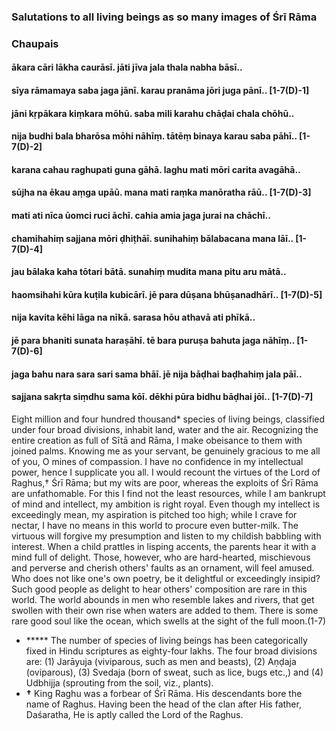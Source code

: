### Salutations to all living beings as so many images of Śrī Rāma

### Chaupais

#### ākara cāri lākha caurāsī. jāti jīva jala thala nabha bāsī..
#### sīya rāmamaya saba jaga jānī. karau pranāma jōri juga pānī.. [1-7(D)-1]
#### jāni kṛpākara kiṃkara mōhū. saba mili karahu chāḍai chala chōhū..
#### nija budhi bala bharōsa mōhi nāhīṃ. tātēṃ binaya karau saba pāhī.. [1-7(D)-2]
#### karana cahau raghupati guna gāhā. laghu mati mōri carita avagāhā..
#### sūjha na ēkau aṃga upāū. mana mati raṃka manōratha rāū.. [1-7(D)-3]
#### mati ati nīca ūomci ruci āchī. cahia amia jaga jurai na chāchī..
#### chamihahiṃ sajjana mōri ḍhiṭhāī. sunihahiṃ bālabacana mana lāī.. [1-7(D)-4]
#### jau bālaka kaha tōtari bātā. sunahiṃ mudita mana pitu aru mātā..
#### haomsihahi kūra kuṭila kubicārī. jē para dūṣana bhūṣanadhārī.. [1-7(D)-5]
#### nija kavita kēhi lāga na nīkā. sarasa hōu athavā ati phīkā..
#### jē para bhaniti sunata haraṣāhī. tē bara puruṣa bahuta jaga nāhīṃ.. [1-7(D)-6]
#### jaga bahu nara sara sari sama bhāī. jē nija bāḍhai baḍhahiṃ jala pāī..
#### sajjana sakṛta siṃdhu sama kōī. dēkhi pūra bidhu bāḍhai jōī.. [1-7(D)-7]

Eight million and four hundred thousand* species of living beings, classified under four broad divisions, inhabit land, water and the air. Recognizing the entire creation as full of Sītā and Rāma, I make obeisance to them with joined palms. Knowing me as your servant, be genuinely gracious to me all of you, O mines of compassion. I have no confidence in my intellectual power, hence I supplicate you all. I would recount the virtues of the Lord of Raghus,† Śrī Rāma; but my wits are poor, whereas the exploits of Śrī Rāma are unfathomable. For this I find not the least resources, while I am bankrupt of mind and intellect, my ambition is right royal. Even though my intellect is exceedingly mean, my aspiration is pitched too high; while I crave for nectar, I have no means in this world to procure even butter-milk. The virtuous will forgive my presumption and listen to my childish babbling with interest. When a child prattles in lisping accents, the parents hear it with a mind full of delight. Those, however, who are hard-hearted, mischievous and perverse and cherish others' faults as an ornament, will feel amused. Who does not like one's own poetry, be it delightful or exceedingly insipid? Such good people as delight to hear others' composition are rare in this world. The world abounds in men who resemble lakes and rivers, that get swollen with their own rise when waters are added to them. There is some rare good soul like the ocean, which swells at the sight of the full moon.(1-7)

- ***** The number of species of living beings has been categorically fixed in Hindu scriptures as eighty-four lakhs. The four broad divisions are: (1) Jarāyuja (viviparous, such as men and beasts), (2) Aṇḍaja (oviparous), (3) Svedaja (born of sweat, such as lice, bugs etc.,) and (4) Udbhijja (sprouting from the soil, viz., plants).
- **†** King Raghu was a forbear of Śrī Rāma. His descendants bore the name of Raghus. Having been the head of the clan after His father, Daśaratha, He is aptly called the Lord of the Raghus.